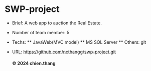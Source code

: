 # SWP-project
* Brief: A web app to auction the Real Estate.
* Number of team member: 5
* Techs: 
          ** JavaWeb(MVC model)
          ** MS SQL Server
          ** Others: git
* URL: https://github.com/ncthangg/swp-project.git

  #### © 2024 chien.thang
